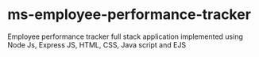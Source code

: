 # ms-employee-performance-tracker
Employee performance tracker full stack application implemented using Node Js, Express JS, HTML, CSS, Java script and EJS
